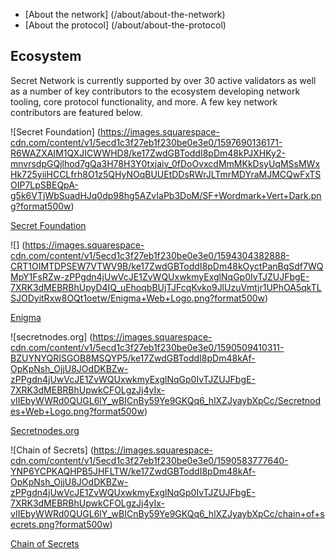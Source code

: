 <single-column>

- [About the network] (/about/about-the-network)
- [About the protocol] (/about/about-the-protocol)

</single-column>

<twin-columns>


<template v-slot:left>

# About Secret Network
Secret Network is a blockchain-based,  [open-source protocol](https://github.com/enigmampc/SecretNetwork)  that lets anyone perform computations on encrypted data, bringing privacy to smart contracts and public blockchains.

By supporting encrypted inputs, encrypted outputs, and encrypted state for smart contracts, Secret Network allows for new kinds of powerful decentralized applications to be built. This can unlock substantial value across multiple verticals and industries, including the following:

* **Decentralized Finance:**support for privacy-preserving asset transfers, lending, and more.
* **Data Sharing:**sharing and monetizing data while keeping it secure.
* **Machine Learning:**discovering powerful insights while protecting underlying data.
* **Healthcare:** allowing research over encrypted data, driving innovation.
* **Gaming:** enabling more open and more usable gaming experiences. and more.

</template>

<template v-slot:right>

![] (https://images.squarespace-cdn.com/content/v1/5ecd1c3f27eb1f230be0e3e0/1590530568883-BW7ICH451UPHH46V04EB/ke17ZwdGBToddI8pDm48kFQQgP34qnCpeHaeAOzTt7pZw-zPPgdn4jUwVcJE1ZvWQUxwkmyExglNqGp0IvTJZamWLI2zvYWH8K3-s_4yszcp2ryTI0HqTOaaUohrI8PIedjZT6_OBzi2ofH1EqNdNeCRxNMlbxs9807lIebBlcA/Secret+S+Coin+Black+BG+Full+3.png?format750w)

</template>

</twin-columns>

<twin-columns>

<template v-slot:left>

## How Secret Network Operates

The Secret Network is a decentralized network of computers **(secret nodes)** that utilize  [trusted execution environments (TEEs)](https://en.wikipedia.org/wiki/Trusted_execution_environment)  to enable secure, private computation over encrypted data. TEEs function like a “black box” for data processing, and they are utilized in all types of everyday platforms such as smartphones and video game consoles.

The Secret Network blockchain is based on, [Cosmos SDK / Tendermint](https://cosmos.network/)  meaning the network has its own independent consensus, on-chain governance, and features like slashing and delegation. It is secured by the native coin **Secret (SCRT),** which must be staked by network validators and is used for transaction fees as well as governance.

**Secret Apps** - powered by “secret”, privacy-preserving smart contracts - are built with  [CosmWasm](https://www.cosmwasm.com/)  smart contracts that are written in the  [Rust programming language](https://www.rust-lang.org/)  and deployed on the Secret Network.

![](https://images.squarespace-cdn.com/content/v1/5ecd1c3f27eb1f230be0e3e0/1590507982534-KIG6YCFYC8FVMSQ1S7TL/ke17ZwdGBToddI8pDm48kD6g6d_8IznzvwGE9lO5DQoUqsxRUqqbr1mOJYKfIPR7LoDQ9mXPOjoJoqy81S2I8N_N4V1vUb5AoIIIbLZhVYy7Mythp_T-mtop-vrsUOmeInPi9iDjx9w8K4ZfjXt2dsuveDKvmgs7kHaxIlPEXDzKI0shwSTDU2gSZXHhUgOICjLISwBs8eEdxAxTptZAUg/Secret+S+Line+Art.png?format750w)

</template>

<template v-slot:right>

## Network Flow

### Step 1
A developer writes **”secret” smart contracts** and deploys them to the Secret Network.

### Step 2
Users **submit encrypted data to Secret Network** that can’t be read by anyone else — including the node doing the computation.

### Step 3
A **”secret node”** in the network performs the computation, and returns the result.

### Step 4
The work is **verified as correct**, and payment is released to the secret node that performed the work.

</template>

</twin-columns>

<single-column>

## Ecosystem

Secret Network is currently supported by over 30 active validators as well as a number of key contributors to the ecosystem developing network tooling, core protocol functionality, and more. A few key network contributors are featured below.

<grid columns:4>

<div>

![Secret Foundation] (https://images.squarespace-cdn.com/content/v1/5ecd1c3f27eb1f230be0e3e0/1597690136171-R6WAZXAIM1QXJICWWHD8/ke17ZwdGBToddI8pDm48kPJXHKy2-mnvrsdpGQjlhod7gQa3H78H3Y0txjaiv_0fDoOvxcdMmMKkDsyUqMSsMWxHk725yiiHCCLfrh8O1z5QHyNOqBUUEtDDsRWrJLTmrMDYraMJMCQwFxTSOIP7LpSBEQpA-g5k6VTjWbSuadHJq0dp98hg5AZvIaPb3DoM/SF+Wordmark+Vert+Dark.png?format500w)

[Secret Foundation](https://blog.scrt.network/introducing-secret-foundation/) 

</div>

<div>

![] (https://images.squarespace-cdn.com/content/v1/5ecd1c3f27eb1f230be0e3e0/1594304382888-CRT1OIMTDPSEW7VTWV9B/ke17ZwdGBToddI8pDm48kOyctPanBqSdf7WQMpY1FsRZw-zPPgdn4jUwVcJE1ZvWQUxwkmyExglNqGp0IvTJZUJFbgE-7XRK3dMEBRBhUpyD4IQ_uEhoqbBUjTJFcqKvko9JlUzuVmtjr1UPhOA5qkTLSJODyitRxw8OQt1oetw/Enigma+Web+Logo.png?format500w)

 [Enigma](https://www.enigma.co/) 

</div>

<div>

![secretnodes.org] (https://images.squarespace-cdn.com/content/v1/5ecd1c3f27eb1f230be0e3e0/1590509410311-BZUYNYQRISGOB8MSQYP5/ke17ZwdGBToddI8pDm48kAf-OpKpNsh_OjjU8JOdDKBZw-zPPgdn4jUwVcJE1ZvWQUxwkmyExglNqGp0IvTJZUJFbgE-7XRK3dMEBRBhUpwkCFOLgzJj4yIx-vIIEbyWWRd0QUGL6lY_wBICnBy59Ye9GKQq6_hlXZJyaybXpCc/Secretnodes+Web+Logo.png?format500w)

[Secretnodes.org](https://secretnodes.org/) 

</div>

<div>

![Chain of Secrets] (https://images.squarespace-cdn.com/content/v1/5ecd1c3f27eb1f230be0e3e0/1590583777640-YNP6YCPKAQHPB5JHFLTW/ke17ZwdGBToddI8pDm48kAf-OpKpNsh_OjjU8JOdDKBZw-zPPgdn4jUwVcJE1ZvWQUxwkmyExglNqGp0IvTJZUJFbgE-7XRK3dMEBRBhUpwkCFOLgzJj4yIx-vIIEbyWWRd0QUGL6lY_wBICnBy59Ye9GKQq6_hlXZJyaybXpCc/chain+of+secrets.png?format500w)

[Chain of Secrets](https://chainofsecrets.org/) 

</div>

</grid>

</single-column>

<twin-columns>

<template v-slot:left>

### Secret Network is secured by the SCRT coin (Secret), which is used for fees, staking, and governance.

## Exchange and Wallet Support
You can trade Secret (SCRT) on  [Binance](https://www.binance.com/en/trade/SCRT_BTC) . See also:  [CoinMarketCap](https://coinmarketcap.com/currencies/secret)  and  [CoinGecko](https://www.coingecko.com/en/coins/secret) .

Multiple wallets already provide support for SCRT transactions and staking:

*  [Ledger Nano S and Ledger Nano X](https://build.scrt.network/ledger-nano-s.html) 
*  [Keplr](https://wallet.keplr.app/) 
*  [Math Wallet](https://mathwallet.org/web/enigma) 


</template>

<template v-slot:right>

## Block Explorers and Staking

Use the following Secret Network block explorers for staking, governance proposals, viewing transactions and active validators, and much more:

*  [Puzzle](https://puzzle.report/secret/chains/secret-1)  by Secretnodes.org
*  [Cashmaney Secret Network Explorer](https://explorer.cashmaney.com/) 

You can find information on staking rewards calculations at:

*  [Stake or Die!](https://stakeordie.com/rewards-calculator) 
*  [Staking Rewards](https://www.stakingrewards.com/earn/secret-network) 

</template>

</twin-columns>

<twin-columns>

<template v-slot:left>

![] (https://images.squarespace-cdn.com/content/v1/5ecd1c3f27eb1f230be0e3e0/1590531633155-UU879O3V2CT21VI7NWAO/ke17ZwdGBToddI8pDm48kEVDKL8Ci0zHF7HaIkkhJG97gQa3H78H3Y0txjaiv_0fDoOvxcdMmMKkDsyUqMSsMWxHk725yiiHCCLfrh8O1z5QHyNOqBUUEtDDsRWrJLTmWp-RWlGnWD_Yv5axNBE_gs8ikDU-tMxPW-fpeEWXlveWYwgiTSPXclqZveDUDi1I/security%2Bvalues.jpg?format750w)

</template>

<template v-slot:right>

## About Our Values
The  [Secret Network community](https://forum.scrt.network/)  is dedicated to building privacy-first solutions and applications for the benefit of all, because we believe that **privacy is a public good**. Here are our primary values.

### Usability and Sustainability
* We focus on usability of our network and applications to create meaningful value that is sustainable for the long-term.

### Optimize for Impact
* We prioritize adoption - applications that will make the greatest difference for the most people.

### Individual Empowerment
* Individuals have a right to their own privacy, their own self-expression, and their own data.

</template>

</twin-columns>

<twin-columns>

<template v-slot:left>

## Join the Secret Network community.

Whether you’re a developer, an artist, a writer, an entrepreneur, or a dreamer, there are many ways for you to contribute to Secret Network. Come talk with our community about Secret Network, privacy-preserving applications, and how we can enable a more human-centric, sustainable, decentralized future.

* Real-time chat:  [chat.scrt.network](https://chat.scrt.network/) 
* Developers forum:  [forum.scrt.network](https://forum.scrt.network/) 
* Official blog:  [blog.scrt.network](https://blog.scrt.network/) 
* Twitter:  [@SecretNetwork](https://twitter.com/SecretNetwork) 

</template>

<template v-slot:right>

![] (https://images.squarespace-cdn.com/content/v1/5ecd1c3f27eb1f230be0e3e0/1590508092353-6SWWOAIWYWDK6GU1SPR6/ke17ZwdGBToddI8pDm48kLnfZvQ9iwxKU6eubAUQjId7gQa3H78H3Y0txjaiv_0fDoOvxcdMmMKkDsyUqMSsMWxHk725yiiHCCLfrh8O1z5QPOohDIaIeljMHgDF5CVlOqpeNLcJ80NK65_fV7S1UZu4EA4VkQXskbAiP4Lo2GV8HD7TW41NQmswmX4LjmCLoRwB-dUGsSquCnVTFQcaRg/Secret+Color+Hall.png?format750w)

</template>

</twin-columns>